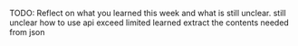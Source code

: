 TODO: Reflect on what you learned this week and what is still unclear.
still unclear how to use api exceed limited
learned extract the contents needed from json
